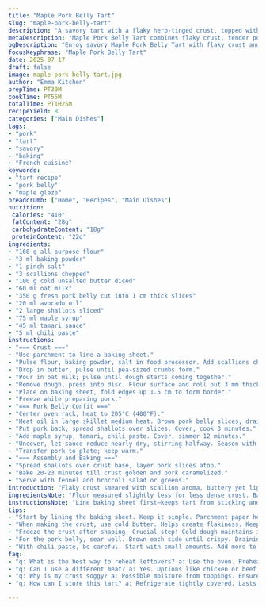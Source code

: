 ```yaml
---
title: "Maple Pork Belly Tart"
slug: "maple-pork-belly-tart"
description: "A savory tart with a flaky herb-tinged crust, topped with tender pork belly slices glazed in a maple-soy reduction, caramelized onions for depth, and a hint of mild spice. Adjusted proportions to balance flavors, swapped ingredients for freshness and texture. Extended simmer time slightly for richer glaze, baking shortened for crisp edges but juicy pork."
metaDescription: "Maple Pork Belly Tart combines flaky crust, tender pork belly, glazed in maple-soy, caramelized onions, creating a rich flavorful experience."
ogDescription: "Enjoy savory Maple Pork Belly Tart with flaky crust and delicious pork belly, perfectly balanced with sweet and spicy notes for a unique dish."
focusKeyphrase: "Maple Pork Belly Tart"
date: 2025-07-17
draft: false
image: maple-pork-belly-tart.jpg
author: "Emma Kitchen"
prepTime: PT30M
cookTime: PT55M
totalTime: PT1H25M
recipeYield: 8
categories: ["Main Dishes"]
tags:
- "pork"
- "tart"
- "savory"
- "baking"
- "French cuisine"
keywords:
- "tart recipe"
- "pork belly"
- "maple glaze"
breadcrumb: ["Home", "Recipes", "Main Dishes"]
nutrition: 
 calories: "410"
 fatContent: "28g"
 carbohydrateContent: "18g"
 proteinContent: "22g"
ingredients:
- "160 g all-purpose flour"
- "3 ml baking powder"
- "1 pinch salt"
- "3 scallions chopped"
- "100 g cold unsalted butter diced"
- "60 ml oat milk"
- "350 g fresh pork belly cut into 1 cm thick slices"
- "20 ml avocado oil"
- "2 large shallots sliced"
- "75 ml maple syrup"
- "45 ml tamari sauce"
- "5 ml chili paste"
instructions:
- "=== Crust ==="
- "Use parchment to line a baking sheet."
- "Pulse flour, baking powder, salt in food processor. Add scallions chopped, pulse to mince fine."
- "Drop in butter, pulse until pea-sized crumbs form."
- "Pour in oat milk; pulse until dough starts coming together."
- "Remove dough, press into disc. Flour surface and roll out 3 mm thick. Cut edges to 28 cm square."
- "Place on baking sheet, fold edges up 1.5 cm to form border."
- "Freeze while preparing pork."
- "=== Pork Belly Confit ==="
- "Center oven rack, heat to 205°C (400°F)."
- "Heat oil in large skillet medium heat. Brown pork belly slices; drain excess fat."
- "Put pork back, spread shallots over slices. Cover, cook 3 minutes."
- "Add maple syrup, tamari, chili paste. Cover, simmer 12 minutes."
- "Uncover, let sauce reduce nearly dry, stirring halfway. Season with black pepper."
- "Transfer pork to plate; keep warm."
- "=== Assembly and Baking ==="
- "Spread shallots over crust base, layer pork slices atop."
- "Bake 20-23 minutes till crust golden and pork caramelized."
- "Serve with fennel and broccoli salad or greens."
introduction: "Flaky crust smeared with scallion aroma, buttery yet light, a hint of baking powder for lift. Pork belly, fatty and rich, cut just right. Brown it, drain some fat—no drowning. Shallots slip over warm pork, sweetness peeked through maple syrup and dark tamari. Touch of chili paste for a kick after sweetness fades. Slow simmer to make pork tender, glaze thickens like syrup on tongue. Chill crust before adding mix; keeps edges firm without sogginess. Oven cranked high for short burst; golden crisp and caramelized meat. Serve alongside crunchy fennel, steamed broccoli. Fall flavors with bright herbal and slight heat. Reworked with oat milk for dairy alternative, avocado oil for lighter fat, chili paste swapped in for aroma. More sharp shallots replace basic onions for layered savoriness."
ingredientsNote: "Flour measured slightly less for less dense crust. Baking powder added to raise dough lightness without toughness. Scallions minced small release fresh allium notes hinting green in crust. Butter cold for flakiness. Milk swapped with oat milk to cut richness and add gentle sweetness appealing to those avoiding dairy. Pork belly sliced thick but thinner than original—cooks faster but retains chew. Avocado oil for neutral heat and healthy fats, replacing olive oil. Shallots provide refined onion flavor, better caramelizing for natural sugars. Maple syrup increased for balance with reduced bacon fat. Tamari for gluten-free soy sauce with extra umami. Chili paste adds warm spice punch replacing regular pepper, layered in glaze. Sizing adjusted for bread machine-free prepping, freezing before assembly stabilizes shape under wet topping. Slight increase in liquids for pliable dough."
instructionsNote: "Line baking sheet first—keeps tart from sticking and easy cleanup. Food processor speeds up crust prep, pulsing gently keeps butter from melting. Oat milk slowly added to avoid sticky mess; dough just joined, no overworking for tender crust. Rolling to uniform thinness 3mm for decent structure but without heavy bite. Freezing dough first crucial for crisp edges during bake; cold dough resists spreading. For pork: moderate heat browning seals flavor, drain fat to avoid greasy tart. Covering during simmer traps moisture letting pork soften, then uncover for finishing glaze reduces sticky mess. Stir midway prevents burning. Chili paste added carefully for balanced spice; adjust for tolerance. Layered ingredients in tart—shallots first for moisture barrier; pork layered next to peak visual appeal and even cooking. Baking slightly shortened from original keeps crust from excessive browning but allows meat glaze to set fully. Rest tart briefly post-bake; flavors settle."
tips:
- "Start by lining the baking sheet. Keep it simple. Parchment paper helps the crust not stick. No mess. Easy removal. Simple cleanup. A must do."
- "When making the crust, use cold butter. Helps create flakiness. Keep the food processor running slow. Pulse lightly to avoid melted butter. Results matter."
- "Freeze the crust after shaping. Crucial step! Cold dough maintains its shape. Helps when adding toppings. A must for crispy edges later. Don’t skip this."
- "For the pork belly, sear well. Brown each side until crispy. Draining excess fat means less greasiness. Balance flavors. Allows maple and tamari to shine."
- "With chili paste, be careful. Start with small amounts. Add more to taste. Different spice levels vary. Adjust based on personal preference. Control the heat here."
faq:
- "q: What is the best way to reheat leftovers? a: Use the oven. Preheat to 180°C. Heat gently. Rest will keep flavor intact. Microwave is quick. Dry but flavor fades."
- "q: Can I use a different meat? a: Yes. Options like chicken or beef work. Cook times may vary. Adjust based on thickness. Tender cuts are ideal though."
- "q: Why is my crust soggy? a: Possible moisture from toppings. Ensure freezing helps. Bake longer if needed. Crisping should happen. Check oven heat too."
- "q: How can I store this tart? a: Refrigerate tightly covered. Lasts few days. Can freeze for longer. Reheat when needed. Ideal for meal prep or later meals."

---
```

